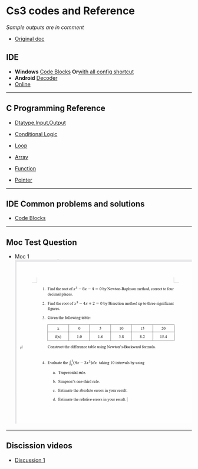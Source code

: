 # Cs3 codes and Reference

_Sample outputs are in comment_

- [Original doc](https://docs.google.com/document/u/0/d/18HiGtGwH7WTKE90VVV4AMzWJfvtG-ywuZk1OZd765VA/mobilebasic?fbclid=IwAR0H1N3BoraajPvLdImSRShmZlb9-zolz-eBvigYlFXVAijX01WVG26IFc8)

## IDE

- **Windows** [Code Blocks](https://tinyurl.com/f8cfs5uh) **Or**[with all config shortcut](https://sourceforge.net/projects/codeblocks/files/Binaries/20.03/Windows/codeblocks-20.03mingw-setup.exe/download)
- **Android** [Decoder](https://tinyurl.com/4mmtmmx8)
- [Online](https://tinyurl.com/2cydcpn3)

---

## C Programming Reference

- [Dtatype,Input,Output](http://cpbook.subeen.com/2011/08/data-type-input-output.html)

- [Conditional Logic](http://cpbook.subeen.com/2011/08/conditional-logic.html)

- [Loop](http://cpbook.subeen.com/2011/08/loop.html)

- [Array](http://cpbook.subeen.com/2011/08/array-programming-c.html)

- [Function](http://cpbook.subeen.com/2011/09/function-programming-book.html)

- [Pointer](http://cpbook.subeen.com/2016/10/pointer.html)

---

## IDE Common problems and solutions

- [Code Blocks](https://wiki.codeblocks.org/index.php/Common_problems_and_solutions)

---

## Moc Test Question

- Moc 1
  ![image](https://github.com/Sagor31h2/cs3/blob/main/Moc%20test%201.png)
---

## Discission videos
- [Discussion 1](https://tinyurl.com/Cs3discussion1)
